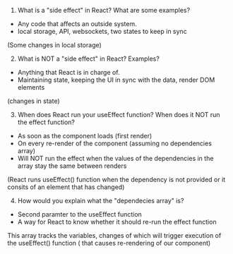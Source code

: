 1. What is a "side effect" in React? What are some examples?
- Any code that affects an outside system.
- local storage, API, websockets, two states to keep in sync

(Some changes in local storage)


2. What is NOT a "side effect" in React? Examples?
- Anything that React is in charge of.
- Maintaining state, keeping the UI in sync with the data, render DOM elements

(changes in state)

3. When does React run your useEffect function? When does it NOT run
   the effect function?
- As soon as the component loads (first render)
- On every re-render of the component (assuming no dependencies array)
- Will NOT run the effect when the values of the dependencies in the array stay the same between renders  

(React runs useEffect() function when the dependency is not provided or it consits of an element that has changed)


4. How would you explain what the "dependecies array" is?
- Second paramter to the useEffect function
- A way for React to know whether it should re-run the effect function

This array tracks the variables, changes of which will trigger execution of the useEffect() function ( that causes re-rendering of our component)
